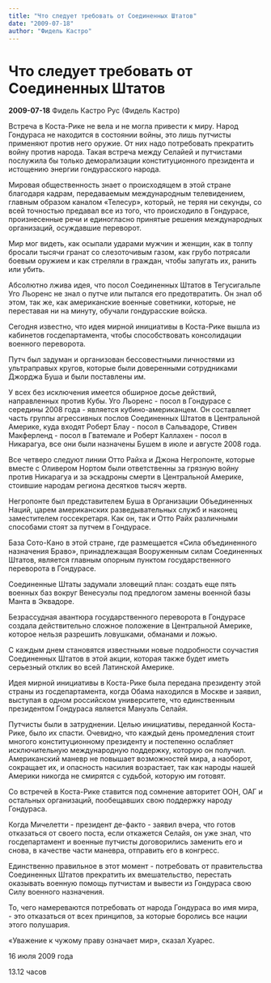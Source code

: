 ```yaml
---
title: "Что следует требовать от Соединенных Штатов"
date: "2009-07-18"
author: "Фидель Кастро"
---
```


# Что следует требовать от Соединенных Штатов

**2009-07-18** Фидель Кастро Рус (Фидель Кастро)

Встреча в Коста-Рике не вела и не могла привести к миру. Народ Гондураса не находится в состоянии войны, это лишь путчисты применяют против него оружие. От них надо потребовать прекратить войну против народа. Такая встреча между Селайей и путчистами послужила бы только деморализации конституционного президента и истощению энергии гондурасского народа.

Мировая общественность знает о происходящем в этой стране благодаря кадрам, передаваемым международным телевидением, главным образом каналом «Телесур», который, не теряя ни секунды, со всей точностью предавал все из того, что происходило в Гондурасе, произнесенные речи и единогласно принятые решения международных организаций, осуждавшие переворот.

Мир мог видеть, как осыпали ударами мужчин и женщин, как в толпу бросали тысячи гранат со слезоточивым газом, как грубо потрясали боевым оружием и как стреляли в граждан, чтобы запугать их, ранить или убить.

Абсолютно лжива идея, что посол Соединенных Штатов в Тегусигальпе Уго Льоренс не знал о путче или пытался его предотвратить. Он знал об этом, так же, как американские военные советники, которые, не переставая ни на минуту, обучали гондурасские войска.

Сегодня известно, что идея мирной инициативы в Коста-Рике вышла из кабинетов госдепартамента, чтобы способствовать консолидации военного переворота.

Путч был задуман и организован бессовестными личностями из ультраправых кругов, которые были доверенными сотрудниками Джорджа Буша и были поставлены им.

У всех без исключения имеется обширное досье действий, направленных против Кубы. Уго Льоренс - посол в Гондурасе с середины 2008 года - является кубино-американцем. Он составляет часть группы агрессивных послов Соединенных Штатов в Центральной Америке, куда входят Роберт Блау - посол в Сальвадоре, Стивен Макферленд - посол в Гватемале и Роберт Каллахен - посол в Никарагуа, все они были назначены Бушем в июле и августе 2008 года.

Все четверо следуют линии Отто Райха и Джона Негропонте, которые вместе с Оливером Нортом были ответственны за грязную войну против Никарагуа и за эскадроны смерти в Центральной Америке, стоившие народам региона десятков тысяч жертв.

Негропонте был представителем Буша в Организации Объединенных Наций, царем американских разведывательных служб и наконец заместителем госсекретаря. Как он, так и Отто Райх различными способами стоят за путчем в Гондурасе.

База Сото-Кано в этой стране, где размещается «Сила объединенного назначения Браво», принадлежащая Вооруженным силам Соединенных Штатов, является главным опорным пунктом государственного переворота в Гондурасе.

Соединенные Штаты задумали зловещий план: создать еще пять военных баз вокруг Венесуэлы под предлогом замены военной базы Манта в Эквадоре.

Безрассудная авантюра государственного переворота в Гондурасе создала действительно сложное положение в Центральной Америке, которое нельзя разрешить ловушками, обманами и ложью.

С каждым днем становятся известными новые подробности соучастия Соединенных Штатов в этой акции, которая также будет иметь серьезный отклик во всей Латинской Америке.

Идея мирной инициативы в Коста-Рике была передана президенту этой страны из госдепартамента, когда Обама находился в Москве и заявил, выступая в одном российском университете, что единственным президентом Гондураса является Мануэль Селайя.

Путчисты были в затруднении. Целью инициативы, переданной Коста-Рике, было их спасти. Очевидно, что каждый день промедления стоит многого конституционному президенту и постепенно ослабляет исключительную международную поддержку, которую он получил. Американский маневр не повышает возможностей мира, а наоборот, сокращает их, и опасность насилия возрастает, так как народы нашей Америки никогда не смирятся с судьбой, которую им готовят.

Со встречей в Коста-Рике ставится под сомнение авторитет ООН, ОАГ и остальных организаций, пообещавших свою поддержку народу Гондураса.

Когда Мичелетти - президент де-факто - заявил вчера, что готов отказаться от своего поста, если откажется Селайя, он уже знал, что госдепартамент и военные путчисты договорились заменить его и снова, в качестве части маневра, отправить его в конгресс.

Единственно правильное в этот момент - потребовать от правительства Соединенных Штатов прекратить их вмешательство, перестать оказывать военную помощь путчистам и вывести из Гондураса свою Силу военного назначения.

То, чего намереваются потребовать от народа Гондураса во имя мира, - это отказаться от всех принципов, за которые боролись все нации этого полушария.

 «Уважение к чужому праву означает мир», сказал Хуарес.

16 июля 2009 года

13.12 часов